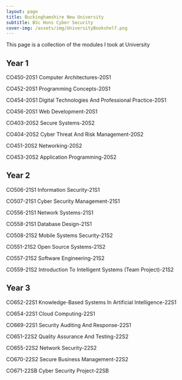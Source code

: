 ```yaml
---
layout: page
title: Buckinghamshire New University
subtitle: BSc Hons Cyber Security
cover-img: /assets/img/UniversityBookshelf.png
---
```


This page is a collection of the modules I took at University

## Year 1

CO450-20S1 Computer Architectures-20S1

CO452-20S1 Programming Concepts-20S1

CO454-20S1 Digital Technologies And Professional Practice-20S1

CO456-20S1 Web Development-20S1

CO403-20S2 Secure Systems-20S2

CO404-20S2 Cyber Threat And Risk Management-20S2

CO451-20S2 Networking-20S2

CO453-20S2 Application Programming-20S2

## Year 2

CO506-21S1 Information Security-21S1

CO507-21S1 Cyber Security Management-21S1

CO556-21S1 Network Systems-21S1

CO558-21S1 Database Design-21S1

CO508-21S2 Mobile Systems Security-21S2

CO551-21S2 Open Source Systems-21S2

CO557-21S2 Software Engineering-21S2

CO559-21S2 Introduction To Intelligent Systems (Team Project)-21S2

## Year 3

CO652-22S1 Knowledge-Based Systems In Artificial Intelligence-22S1

CO654-22S1 Cloud Computing-22S1

CO669-22S1 Security Auditing And Response-22S1

CO651-22S2 Quality Assurance And Testing-22S2

CO655-22S2 Network Security-22S2

CO670-22S2 Secure Business Management-22S2

CO671-22SB Cyber Security Project-22SB
